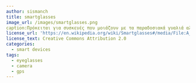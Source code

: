 ```yaml
---
author: sismanch
title: smartglasses
image_url: /images/smartglasses.png
caption:Πρόκειται για συσκευές που μοιάζουν με τα παραδοσιακά γυαλιά αλλά διαθέτουν επεξεργαστή, αποθηκευτικό χώρο, μπαταρία, κάμερα για λήψη βίντεο και φωτογραφιών, δέκτη gps καθώς και δυνατότητα σύνδεσης με άλλες έξυπνες συσκευές και συστήματα μέσω Bluetooth ή wi-fi. Ορισμένες από τις δυνατότητες που περεχούν είναι η προβολή πληροφορίας επάνω στο φακό ανάλογα με τα ενδιαφέροντα του χρήστη, η καταγραφή δεδομένων, η λειτουργία τους ως συσκευές πλοήγησης ή ο χειρισμός ενός τηλεφώνου.  
license_url: 'https://en.wikipedia.org/wiki/Smartglasses#/media/File:A_Google_Glass_wearer.jpg'
license_text: Creative Commons Attribution 2.0
categories:
  - smart devices
tags:
  - eyeglasses
  - camera
  - gps
---
```

